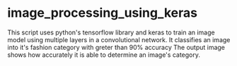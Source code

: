 # image_processing_using_keras 
This script uses python's tensorflow library and keras to train an image model using multiple layers in a convolutional network. It classifies an image into it's fashion category with greter than 90% accuracy
The output image shows how accurately it is able to determine an image's category. 
